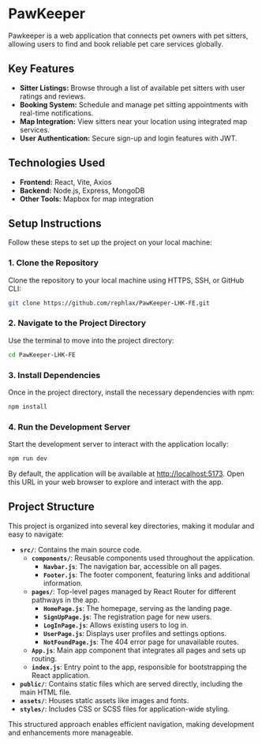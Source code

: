 # PawKeeper

Pawkeeper is a web application that connects pet owners with pet sitters, allowing users to find and book reliable pet care services globally.

## Key Features

- **Sitter Listings:** Browse through a list of available pet sitters with user ratings and reviews.
- **Booking System:** Schedule and manage pet sitting appointments with real-time notifications.
- **Map Integration:** View sitters near your location using integrated map services.
- **User Authentication:** Secure sign-up and login features with JWT.

## Technologies Used

- **Frontend:** React, Vite, Axios
- **Backend:** Node.js, Express, MongoDB
- **Other Tools:** Mapbox for map integration

## Setup Instructions

Follow these steps to set up the project on your local machine:

### 1. Clone the Repository

Clone the repository to your local machine using HTTPS, SSH, or GitHub CLI:

```bash
git clone https://github.com/rephlax/PawKeeper-LHK-FE.git
```

### 2. Navigate to the Project Directory

Use the terminal to move into the project directory:

```bash
cd PawKeeper-LHK-FE
```

### 3. Install Dependencies

Once in the project directory, install the necessary dependencies with npm:

```bash
npm install
```

### 4. Run the Development Server

Start the development server to interact with the application locally:

```bash
npm run dev
```

By default, the application will be available at <http://localhost:5173>. Open this URL in your web browser to explore and interact with the app.

## Project Structure

This project is organized into several key directories, making it modular and easy to navigate:

- **`src/`**: Contains the main source code.
  - **`components/`**: Reusable components used throughout the application.
    - **`Navbar.js`**: The navigation bar, accessible on all pages.
    - **`Footer.js`**: The footer component, featuring links and additional information.
  - **`pages/`**: Top-level pages managed by React Router for different pathways in the app.
    - **`HomePage.js`**: The homepage, serving as the landing page.
    - **`SignUpPage.js`**: The registration page for new users.
    - **`LogInPage.js`**: Allows existing users to log in.
    - **`UserPage.js`**: Displays user profiles and settings options.
    - **`NotFoundPage.js`**: The 404 error page for unavailable routes.
  - **`App.js`**: Main app component that integrates all pages and sets up routing.
  - **`index.js`**: Entry point to the app, responsible for bootstrapping the React application.
- **`public/`**: Contains static files which are served directly, including the main HTML file.
- **`assets/`**: Houses static assets like images and fonts.
- **`styles/`**: Includes CSS or SCSS files for application-wide styling.

This structured approach enables efficient navigation, making development and enhancements more manageable.
